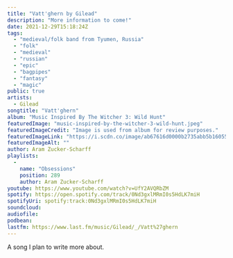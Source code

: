 ```yaml
---
title: "Vatt'ghern by Gilead"
description: "More information to come!"
date: 2021-12-29T15:18:24Z
tags:
  - "medieval/folk band from Tyumen, Russia"
  - "folk"
  - "medieval"
  - "russian"
  - "epic"
  - "bagpipes"
  - "fantasy"
  - "magic"
public: true
artists:
  - Gilead
songtitle: "Vatt'ghern"
album: "Music Inspired By The Witcher 3: Wild Hunt"
featuredImage: "music-inspired-by-the-witcher-3-wild-hunt.jpeg"
featuredImageCredit: "Image is used from album for review purposes."
featuredImageLink: "https://i.scdn.co/image/ab67616d0000b2735abb5b1605504c292c3596c9"
featuredImageAlt: ""
author: Aram Zucker-Scharff
playlists:
  -
    name: "Obsessions"
    position: 289
    author: Aram Zucker-Scharff
youtube: https://www.youtube.com/watch?v=UfY2AVQRbZM
spotify: https://open.spotify.com/track/0Nd3gxlMRmI0s5HdLK7miH
spotifyUri: spotify:track:0Nd3gxlMRmI0s5HdLK7miH
soundcloud:
audiofile:
podbean:
lastfm: https://www.last.fm/music/Gilead/_/Vatt%27ghern
---
```


A song I plan to write more about.
		